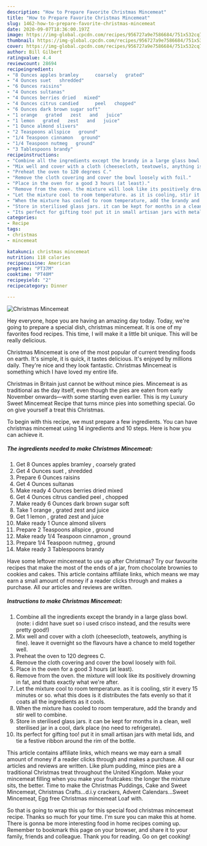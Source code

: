```yaml
---
description: "How to Prepare Favorite Christmas Mincemeat"
title: "How to Prepare Favorite Christmas Mincemeat"
slug: 1462-how-to-prepare-favorite-christmas-mincemeat
date: 2020-09-07T18:36:00.197Z
image: https://img-global.cpcdn.com/recipes/956727a9e7586684/751x532cq70/christmas-mincemeat-recipe-main-photo.jpg
thumbnail: https://img-global.cpcdn.com/recipes/956727a9e7586684/751x532cq70/christmas-mincemeat-recipe-main-photo.jpg
cover: https://img-global.cpcdn.com/recipes/956727a9e7586684/751x532cq70/christmas-mincemeat-recipe-main-photo.jpg
author: Bill Gilbert
ratingvalue: 4.4
reviewcount: 28694
recipeingredient:
- "8 Ounces apples bramley      coarsely   grated"
- "4 Ounces suet   shredded"
- "6 Ounces raisins"
- "4 Ounces sultanas"
- "4 Ounces berries dried   mixed"
- "4 Ounces citrus candied      peel   chopped"
- "6 Ounces dark brown sugar soft"
- "1 orange   grated   zest   and   juice"
- "1 lemon   grated   zest   and   juice"
- "1 Ounce almond slivers"
- "2 Teaspoons allspice   ground"
- "1/4 Teaspoon cinnamon   ground"
- "1/4 Teaspoon nutmeg   ground"
- "3 Tablespoons brandy"
recipeinstructions:
- "Combine all the ingredients except the brandy in a large glass bowl. (note: i didnt have suet so i used crisco instead, and the results were pretty good!)"
- "Mix well and cover with a cloth (cheesecloth, teatowels, anything is fine). leave it overnight so the flavours have a chance to meld together well."
- "Preheat the oven to 120 degrees C."
- "Remove the cloth covering and cover the bowl loosely with foil."
- "Place in the oven for a good 3 hours (at least)."
- "Remove from the oven. the mixture will look like its positively drowning in fat, and thats exactly what we&#39;re after."
- "Let the mixture cool to room temperature. as it is cooling, stir it every 15 minutes or so. what this does is it distributes the fats evenly so that it coats all the ingredients as it cools."
- "When the mixture has cooled to room temperature, add the brandy and stir well to combine."
- "Store in sterilised glass jars. it can be kept for months in a clean, well sterilised jar in a cool, dark place (no need to refrigerate)."
- "Its perfect for gifting too! put it in small artisan jars with metal lids, and tie a festive ribbon around the rim of the bottle."
categories:
- Recipe
tags:
- christmas
- mincemeat

katakunci: christmas mincemeat 
nutrition: 118 calories
recipecuisine: American
preptime: "PT37M"
cooktime: "PT40M"
recipeyield: "2"
recipecategory: Dinner

---
```



![Christmas Mincemeat](https://img-global.cpcdn.com/recipes/956727a9e7586684/751x532cq70/christmas-mincemeat-recipe-main-photo.jpg)

Hey everyone, hope you are having an amazing day today. Today, we're going to prepare a special dish, christmas mincemeat. It is one of my favorites food recipes. This time, I will make it a little bit unique. This will be really delicious.

Christmas Mincemeat is one of the most popular of current trending foods on earth. It's simple, it is quick, it tastes delicious. It's enjoyed by millions daily. They're nice and they look fantastic. Christmas Mincemeat is something which I have loved my entire life.

Christmas in Britain just cannot be without mince pies. Mincemeat is as traditional as the day itself, even though the pies are eaten from early November onwards—with some starting even earlier. This is my Luxury Sweet Mincemeat Recipe that turns mince pies into something special. Go on give yourself a treat this Christmas.


To begin with this recipe, we must prepare a few ingredients. You can have christmas mincemeat using 14 ingredients and 10 steps. Here is how you can achieve it.

<!--inarticleads1-->

##### The ingredients needed to make Christmas Mincemeat:

1. Get 8 Ounces apples bramley    ,  coarsely   grated
1. Get 4 Ounces suet ,  shredded
1. Prepare 6 Ounces raisins
1. Get 4 Ounces sultanas
1. Make ready 4 Ounces berries dried   mixed
1. Get 4 Ounces citrus candied      peel ,  chopped
1. Make ready 6 Ounces dark brown sugar soft
1. Take 1 orange ,  grated   zest   and   juice
1. Get 1 lemon ,  grated   zest   and   juice
1. Make ready 1 Ounce almond slivers
1. Prepare 2 Teaspoons allspice ,  ground
1. Make ready 1/4 Teaspoon cinnamon ,  ground
1. Prepare 1/4 Teaspoon nutmeg ,  ground
1. Make ready 3 Tablespoons brandy


Have some leftover mincemeat to use up after Christmas? Try our favourite recipes that make the most of the ends of a jar, from chocolate brownies to cookies and cakes. This article contains affiliate links, which means we may earn a small amount of money if a reader clicks through and makes a purchase. All our articles and reviews are written. 

<!--inarticleads2-->

##### Instructions to make Christmas Mincemeat:

1. Combine all the ingredients except the brandy in a large glass bowl. (note: i didnt have suet so i used crisco instead, and the results were pretty good!)
1. Mix well and cover with a cloth (cheesecloth, teatowels, anything is fine). leave it overnight so the flavours have a chance to meld together well.
1. Preheat the oven to 120 degrees C.
1. Remove the cloth covering and cover the bowl loosely with foil.
1. Place in the oven for a good 3 hours (at least).
1. Remove from the oven. the mixture will look like its positively drowning in fat, and thats exactly what we&#39;re after.
1. Let the mixture cool to room temperature. as it is cooling, stir it every 15 minutes or so. what this does is it distributes the fats evenly so that it coats all the ingredients as it cools.
1. When the mixture has cooled to room temperature, add the brandy and stir well to combine.
1. Store in sterilised glass jars. it can be kept for months in a clean, well sterilised jar in a cool, dark place (no need to refrigerate).
1. Its perfect for gifting too! put it in small artisan jars with metal lids, and tie a festive ribbon around the rim of the bottle.


This article contains affiliate links, which means we may earn a small amount of money if a reader clicks through and makes a purchase. All our articles and reviews are written. Like plum pudding, mince pies are a traditional Christmas treat throughout the United Kingdom. Make your mincemeat filling when you make your fruitcakes: the longer the mixture sits, the better. Time to make the Christmas Puddings, Cake and Sweet Mincemeat, Christmas Crafts…d.i.y crackers, Advent Calendars…Sweet Mincemeat, Egg free Christmas mincemeat Loaf with. 

So that is going to wrap this up for this special food christmas mincemeat recipe. Thanks so much for your time. I'm sure you can make this at home. There is gonna be more interesting food in home recipes coming up. Remember to bookmark this page on your browser, and share it to your family, friends and colleague. Thank you for reading. Go on get cooking!
